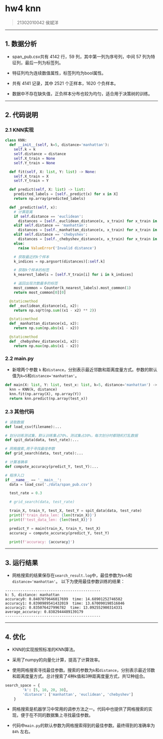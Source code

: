 # hw4 knn

> 21302010042 侯斌洋

---

## 1. 数据分析

* span_pub.csv共有 4142 行，59 列，其中第一列为序号列，中间 57 列为特征列，最后一列为标签列。

* 特征列均为连续数值属性，标签列均为bool属性。

* 共有 4141 记录，其中 2521 个正样本，1620 个负样本。

* 数据中不存在缺失值，正负样本分布也较为均匀，适合用于决策树的训练。

---

## 2. 代码说明

### 2.1 KNN实现
```python
class KNN:
  def __init__(self, k=5, distance='manhattan'):
    self.k = k
    self.distance = distance
    self.X_train = None
    self.Y_train = None

  def fit(self, X: list, Y: list) -> None:
    self.X_train = X
    self.Y_train = Y

  def predict(self, X: list) -> list:
    predicted_labels = [self._predict(x) for x in X]
    return np.array(predicted_labels)

  def _predict(self, x):
    # 计算距离
    if self.distance == 'euclidean':
      distances = [self._euclidean_distance(x, x_train) for x_train in self.X_train]
    elif self.distance == 'manhattan':
      distances = [self._manhattan_distance(x, x_train) for x_train in self.X_train]
    elif self.distance == 'chebyshev':
      distances = [self._chebyshev_distance(x, x_train) for x_train in self.X_train]
    else:
      raise ValueError('Invalid distance')

    # 获取最近的k个样本
    k_indices = np.argsort(distances)[:self.k]

    # 获取k个样本的标签
    k_nearest_labels = [self.Y_train[i] for i in k_indices]

    # 返回出现次数最多的标签
    most_common = Counter(k_nearest_labels).most_common(1)
    return most_common[0][0]

  @staticmethod
  def _euclidean_distance(x1, x2):
    return np.sqrt(np.sum((x1 - x2) ** 2))

  @staticmethod
  def _manhattan_distance(x1, x2):
    return np.sum(np.abs(x1 - x2))

  @staticmethod
  def _chebyshev_distance(x1, x2):
    return np.max(np.abs(x1 - x2))
```

### 2.2 main.py
* 新增两个参数 `k` 和`distance`，分别表示最近邻数和距离度量方式。参数的默认值为`k=5`和`distance='manhattan'`。

```python
def main(X: list, Y: list, test_x: list, k=5, distance='manhattan') -> list:
  knn = KNN(k, distance)
  knn.fit(np.array(X), np.array(Y))
  return knn.predict(np.array(test_x))
```

### 2.3 其他代码
```python
# 读取数据
def load_csv(filename):...

# 划分训练测试集，默认训练集占70%，测试集占30%，每次划分时都随机打乱数据
def spit_data(data, test_rate):...

# 网格搜索,用于寻找最佳参数
def grid_search(data, test_rate):...

# 计算准确率
def compute_accuracy(predict_Y, test_Y):...

# 程序入口
if __name__ == '__main__':
  data = load_csv('./data/span_pub.csv')

  test_rate = 0.3

  # grid_search(data, test_rate)

  train_X, train_Y, test_X, test_Y = spit_data(data, test_rate)
  print(f'train_data_len: {len(train_X)}')
  print(f'test_data_len: {len(test_X)}')

  predict_Y = main(train_X, train_Y, test_X)
  accuracy = compute_accuracy(predict_Y, test_Y)

  print(f'accuracy: {accuracy}')
```

---

## 3. 运行结果

* 网格搜索的结果保存在``search_result.log``中，最佳参数为`k=5`和`distance='manhattan'`。
  以下为使用最佳参数训练的结果：

```shell
--------------------------------------------
k: 5, distance: manhattan
accuracy0: 0.8407079646017699  time: 14.68901252746582
accuracy1: 0.8390989541432019  time: 13.670090198516846
accuracy2: 0.835076427996782  time: 13.092552900314331
average_accuracy: 0.8382944489139179
--------------------------------------------
```

---

## 4. 优化

* KNN的实现按照标准的KNN算法。

* 采用了numpy的向量化计算，提高了计算效率。

* 使用网格搜索寻找最佳参数。搜索的参数为`k`和`distance`，分别表示最近邻数和距离度量方式。总计搜索了4种k值和3种距离度量方式，共12种组合。

```python
search_space = {
        'k': [5, 10, 20, 30],
        'distance': ['manhattan', 'euclidean', 'chebyshev']
    }
```

* 网格搜索是机器学习中常用的调参方法之一。代码中也提供了网格搜索的实现，便于在不同的数据集上寻找最佳参数。

* 代码中``main.py``的默认参数为网格搜索得到的最佳参数。最终得到的准确率为 ``84%`` 左右。
